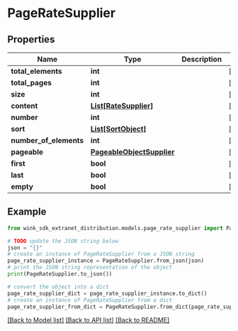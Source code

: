 # PageRateSupplier


## Properties

Name | Type | Description | Notes
------------ | ------------- | ------------- | -------------
**total_elements** | **int** |  | [optional] 
**total_pages** | **int** |  | [optional] 
**size** | **int** |  | [optional] 
**content** | [**List[RateSupplier]**](RateSupplier.md) |  | [optional] 
**number** | **int** |  | [optional] 
**sort** | [**List[SortObject]**](SortObject.md) |  | [optional] 
**number_of_elements** | **int** |  | [optional] 
**pageable** | [**PageableObjectSupplier**](PageableObjectSupplier.md) |  | [optional] 
**first** | **bool** |  | [optional] 
**last** | **bool** |  | [optional] 
**empty** | **bool** |  | [optional] 

## Example

```python
from wink_sdk_extranet_distribution.models.page_rate_supplier import PageRateSupplier

# TODO update the JSON string below
json = "{}"
# create an instance of PageRateSupplier from a JSON string
page_rate_supplier_instance = PageRateSupplier.from_json(json)
# print the JSON string representation of the object
print(PageRateSupplier.to_json())

# convert the object into a dict
page_rate_supplier_dict = page_rate_supplier_instance.to_dict()
# create an instance of PageRateSupplier from a dict
page_rate_supplier_from_dict = PageRateSupplier.from_dict(page_rate_supplier_dict)
```
[[Back to Model list]](../README.md#documentation-for-models) [[Back to API list]](../README.md#documentation-for-api-endpoints) [[Back to README]](../README.md)


